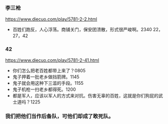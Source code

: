### 李三枪
https://www.diecuo.com/play/5781-2-2.html
- 百姓们跑反，人心浮荡。商铺关门，保安团溃散，形式很严峻啊。2340
22，27，42
### 42
https://www.diecuo.com/play/5781-2-41.html
- 你们怎么把老百姓都带上来了？0805
- 鬼子押着一批老乡做挡箭牌。1145
- 鬼子就会用这种下三滥的手段。1155
- 鬼子机枪一扫老乡都得死。1200
- 都是军人，应该以军人的方式来对抗。伤害无辜的百姓，这就是你们狗屁的武士道吗？1225
### 我们把他们当作后备队，可他们却成了敢死队。
